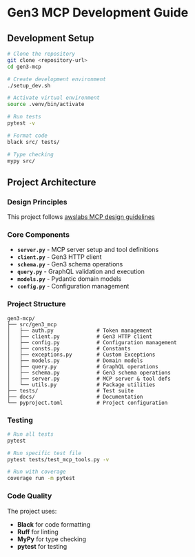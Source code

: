 # Gen3 MCP Development Guide

## Development Setup

```bash
# Clone the repository
git clone <repository-url>
cd gen3-mcp

# Create development environment
./setup_dev.sh

# Activate virtual environment
source .venv/bin/activate

# Run tests
pytest -v

# Format code
black src/ tests/

# Type checking
mypy src/
```

## Project Architecture

### Design Principles

This project follows [awslabs MCP design guidelines](https://github.com/awslabs/mcp/blob/main/DESIGN_GUIDELINES.md)

### Core Components

- **`server.py`** - MCP server setup and tool definitions
- **`client.py`** - Gen3 HTTP client
- **`schema.py`** - Gen3 schema operations
- **`query.py`**  - GraphQL validation and execution
- **`models.py`** - Pydantic domain models
- **`config.py`** - Configuration management

### Project Structure

```
gen3-mcp/
├── src/gen3_mcp
│   ├── auth.py              # Token management
│   ├── client.py            # Gen3 HTTP client
│   ├── config.py            # Configuration management
│   ├── consts.py            # Constants
│   ├── exceptions.py        # Custom Exceptions
│   ├── models.py            # Domain models
│   ├── query.py             # GraphQL operations
│   ├── schema.py            # Gen3 schema operations
│   ├── server.py            # MCP server & tool defs
│   └── utils.py             # Package utilities
├── tests/                   # Test suite
├── docs/                    # Documentation
└── pyproject.toml           # Project configuration
```

### Testing

```bash
# Run all tests
pytest

# Run specific test file
pytest tests/test_mcp_tools.py -v

# Run with coverage
coverage run -m pytest
```

### Code Quality

The project uses:
- **Black** for code formatting
- **Ruff** for linting
- **MyPy** for type checking
- **pytest** for testing
